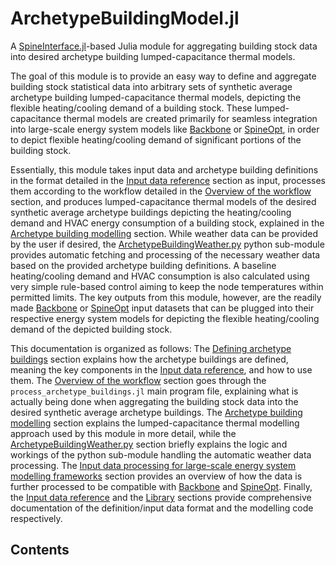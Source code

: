 # ArchetypeBuildingModel.jl

A [SpineInterface.jl](https://github.com/Spine-project/SpineInterface.jl)-based
Julia module for aggregating building stock data into desired
archetype building lumped-capacitance thermal models.

The goal of this module is to provide an easy way to define and aggregate
building stock statistical data into arbitrary sets of synthetic average
archetype building lumped-capacitance thermal models, depicting the flexible
heating/cooling demand of a building stock.
These lumped-capacitance thermal models are created primarily for
seamless integration into large-scale energy system models like
[Backbone](https://cris.vtt.fi/en/publications/backbone) or
[SpineOpt](https://github.com/Spine-project/SpineOpt.jl),
in order to depict flexible heating/cooling demand of significant portions
of the building stock.

Essentially, this module takes input data and archetype building definitions
in the format detailed in the [Input data reference](@ref)
section as input, processes them according to the workflow detailed in the
[Overview of the workflow](@ref) section, and produces
lumped-capacitance thermal models of the desired synthetic average archetype
buildings depicting the heating/cooling demand and HVAC energy consumption
of a building stock,
explained in the [Archetype building modelling](@ref) section.
While weather data can be provided by the user if desired,
the [ArchetypeBuildingWeather.py](@ref) python sub-module provides automatic
fetching and processing of the necessary weather data based on the provided
archetype building definitions.
A baseline heating/cooling demand and HVAC consumption is also calculated
using very simple rule-based control aiming to keep the node temperatures
within permitted limits.
The key outputs from this module, however, are the readily made
[Backbone](https://cris.vtt.fi/en/publications/backbone) or
[SpineOpt](https://github.com/Spine-project/SpineOpt.jl) input datasets
that can be plugged into their respective energy system models for
depicting the flexible heating/cooling demand of the depicted building stock.

This documentation is organized as follows:
The [Defining archetype buildings](@ref) section explains how the archetype
buildings are defined, meaning the key components in the
[Input data reference](@ref), and how to use them.
The [Overview of the workflow](@ref) section goes through the
`process_archetype_buildings.jl` main program file, explaining what is
actually being done when aggregating the building stock data into the
desired synthetic average archetype buildings.
The [Archetype building modelling](@ref) section explains the lumped-capacitance
thermal modelling approach used by this module in more detail,
while the [ArchetypeBuildingWeather.py](@ref) section briefly explains
the logic and workings of the python sub-module handling the automatic
weather data processing.
The [Input data processing for large-scale energy system modelling frameworks](@ref)
section provides an overview of how the data is further processed to be compatible
with [Backbone](https://cris.vtt.fi/en/publications/backbone)
and [SpineOpt](https://github.com/Spine-project/SpineOpt.jl).
Finally, the [Input data reference](@ref) and the [Library](@ref)
sections provide comprehensive documentation of the definition/input
data format and the modelling code respectively.


## Contents

```@contents
```